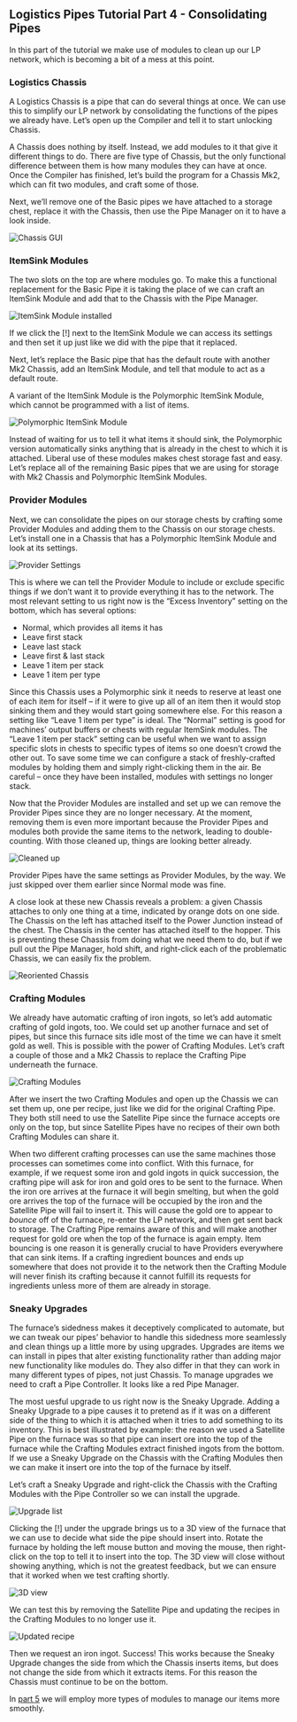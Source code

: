 <!---
title: ConsolidatingPipes
icon: logisticspipes:pipe_basic
--->
## Logistics Pipes Tutorial Part 4 - Consolidating Pipes

In this part of the tutorial we make use of modules to clean up our 
LP network, which is becoming a bit of a mess at this point.

### Logistics Chassis

A Logistics Chassis is a pipe that can do several things at once. 
We can use this to simplify our LP network by consolidating the 
functions of the pipes we already have. Let’s open up the Compiler 
and tell it to start unlocking Chassis.

A Chassis does nothing by itself. Instead, we add modules to it 
that give it different things to do. There are five type of 
Chassis, but the only functional difference between them is how 
many modules they can have at once. Once the Compiler has finished, 
let’s build the program for a Chassis Mk2, which can fit two modules, 
and craft some of those.

Next, we’ll remove one of the Basic pipes we have attached to a 
storage chest, replace it with the Chassis, then use the Pipe 
Manager on it to have a look inside.

![Chassis GUI](image://04-01-chassis-gui.png)

### ItemSink Modules

The two slots on the top are where modules go. To make this a 
functional replacement for the Basic Pipe it is taking the place 
of we can craft an ItemSink Module and add that to the Chassis 
with the Pipe Manager.

![ItemSink Module installed](image://04-02-itemsink.png)

If we click the [!] next to the ItemSink Module we can access its 
settings and then set it up just like we did with the pipe that 
it replaced.

Next, let’s replace the Basic pipe that has the default route 
with another Mk2 Chassis, add an ItemSink Module, and tell that 
module to act as a default route.

A variant of the ItemSink Module is the Polymorphic ItemSink Module, 
which cannot be programmed with a list of items.

![Polymorphic ItemSink Module](image://04-03-polysink.png)

Instead of waiting for us to tell it what items it should sink, 
the Polymorphic version automatically sinks anything that is 
already in the chest to which it is attached. Liberal use of these 
modules makes chest storage fast and easy. Let’s replace all of 
the remaining Basic pipes that we are using for storage with Mk2 
Chassis and Polymorphic ItemSink Modules.

### Provider Modules

Next, we can consolidate the pipes on our storage chests by 
crafting some Provider Modules and adding them to the Chassis 
on our storage chests. Let’s install one in a Chassis that has 
a Polymorphic ItemSink Module and look at its settings.

![Provider Settings](image://04-04-provider-settings.png)

This is where we can tell the Provider Module to include or 
exclude specific things if we don’t want it to provide everything 
it has to the network. The most relevant setting to us right now 
is the “Excess Inventory” setting on the bottom, which has several 
options:

 - Normal, which provides all items it has
 - Leave first stack
 - Leave last stack
 - Leave first & last stack
 - Leave 1 item per stack
 - Leave 1 item per type

Since this Chassis uses a Polymorphic sink it needs to reserve at 
least one of each item for itself – if it were to give up all of 
an item then it would stop sinking them and they would start going 
somewhere else. For this reason a setting like “Leave 1 item per 
type” is ideal. The “Normal” setting is good for machines’ output 
buffers or chests with regular ItemSink modules. The “Leave 1 item 
per stack” setting can be useful when we want to assign specific 
slots in chests to specific types of items so one doesn’t crowd 
the other out. To save some time we can configure a stack of 
freshly-crafted modules by holding them and simply right-clicking 
them in the air. Be careful – once they have been installed, modules 
with settings no longer stack.

Now that the Provider Modules are installed and set up we can remove 
the Provider Pipes since they are no longer necessary. At the moment, 
removing them is even more important because the Provider Pipes and 
modules both provide the same items to the network, leading to 
double-counting. With those cleaned up, things are looking better already.

![Cleaned up](image://04-05-cleaned-up.png)

Provider Pipes have the same settings as Provider Modules, by the 
way. We just skipped over them earlier since Normal mode was fine.

A close look at these new Chassis reveals a problem: a given Chassis 
attaches to only one thing at a time, indicated by orange dots on one 
side. The Chassis on the left has attached itself to the Power Junction 
instead of the chest. The Chassis in the center has attached itself to 
the hopper. This is preventing these Chassis from doing what we need 
them to do, but if we pull out the Pipe Manager, hold shift, and 
right-click each of the problematic Chassis, we can easily fix the problem.

![Reoriented Chassis](image://04-06-fixed-chassis.png)

### Crafting Modules

We already have automatic crafting of iron ingots, so let’s add automatic 
crafting of gold ingots, too. We could set up another furnace and set 
of pipes, but since this furnace sits idle most of the time we can have 
it smelt gold as well. This is possible with the power of Crafting Modules. 
Let’s craft a couple of those and a Mk2 Chassis to replace the Crafting 
Pipe underneath the furnace.

![Crafting Modules](image://04-07-crafting-modules.png)

After we insert the two Crafting Modules and open up the Chassis we can 
set them up, one per recipe, just like we did for the original Crafting 
Pipe. They both still need to use the Satellite Pipe since the furnace 
accepts ore only on the top, but since Satellite Pipes have no recipes 
of their own both Crafting Modules can share it.

When two different crafting processes can use the same machines those 
processes can sometimes come into conflict. With this furnace, for example, 
if we request some iron and gold ingots in quick succession, the crafting 
pipe will ask for iron and gold ores to be sent to the furnace. When the 
iron ore arrives at the furnace it will begin smelting, but when the gold 
ore arrives the top of the furnace will be occupied by the iron and the 
Satellite Pipe will fail to insert it. This will cause the gold ore to 
appear to _bounce_ off of the furnace, re-enter the LP network, and then 
get sent back to storage. The Crafting Pipe remains aware of this and 
will make another request for gold ore when the top of the furnace is 
again empty. Item bouncing is one reason it is generally crucial to 
have Providers everywhere that can sink items. If a crafting ingredient 
bounces and ends up somewhere that does not provide it to the network 
then the Crafting Module will never finish its crafting because it cannot 
fulfill its requests for ingredients unless more of them are already 
in storage.

### Sneaky Upgrades

The furnace’s sidedness makes it deceptively complicated to automate, 
but we can tweak our pipes’ behavior to handle this sidedness more 
seamlessly and clean things up a little more by using upgrades. Upgrades 
are items we can install in pipes that alter existing functionality 
rather than adding major new functionality like modules do. They also 
differ in that they can work in many different types of pipes, not just 
Chassis. To manage upgrades we need to craft a Pipe Controller. It looks 
like a red Pipe Manager.

The most uesful upgrade to us right now is the Sneaky Upgrade. Adding 
a Sneaky Upgrade to a pipe causes it to pretend as if it was on a different 
side of the thing to which it is attached when it tries to add something 
to its inventory. This is best illustrated by example: the reason we used 
a Satellite Pipe on the furnace was so that pipe can insert ore into the 
top of the furnace while the Crafting Modules extract finished ingots from 
the bottom. If we use a Sneaky Upgrade on the Chassis with the Crafting 
Modules then we can make it insert ore into the top of the furnace by itself.

Let’s craft a Sneaky Upgrade and right-click the Chassis with the Crafting 
Modules with the Pipe Controller so we can install the upgrade.

![Upgrade list](image://04-08-upgrade-list.png)

Clicking the [!] under the upgrade brings us to a 3D view of the furnace 
that we can use to decide what side the pipe should insert into. Rotate 
the furnace by holding the left mouse button and moving the mouse, then 
right-click on the top to tell it to insert into the top. The 3D view 
will close without showing anything, which is not the greatest feedback, 
but we can ensure that it worked when we test crafting shortly.

![3D view](image://04-09-3d-view.png)

We can test this by removing the Satellite Pipe and updating the recipes 
in the Crafting Modules to no longer use it.

![Updated recipe](image://04-10-updated-recipe.png)

Then we request an iron ingot. Success! This works because the Sneaky 
Upgrade changes the side from which the Chassis inserts items, but does 
not change the side from which it extracts items. For this reason the 
Chassis must continue to be on the bottom.

In [part 5](page://dev_zero_guides/managing_items_with_pipes.md) we will employ 
more types of modules to manage our items more smoothly.
